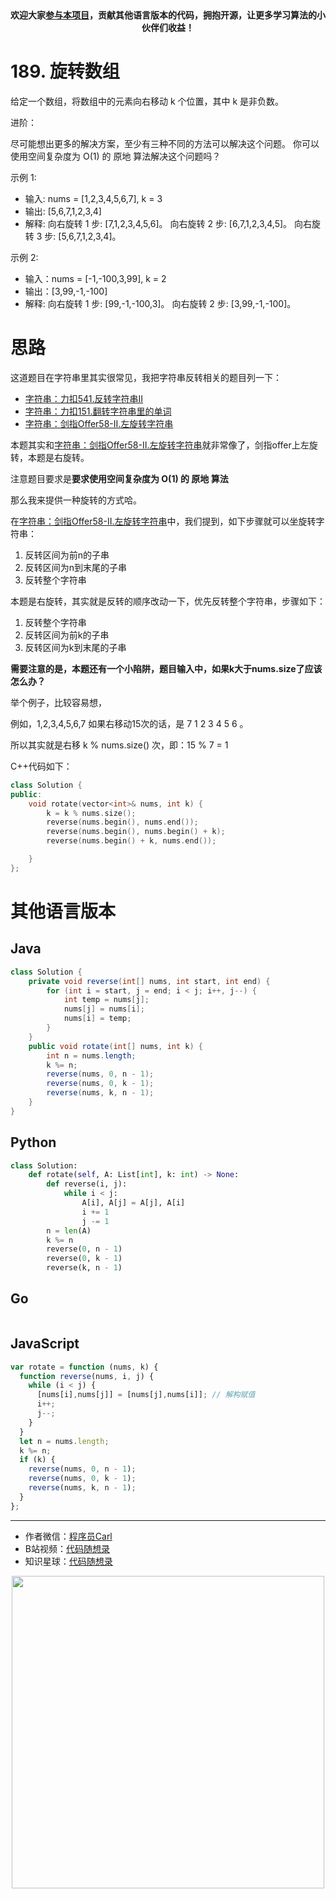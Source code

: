 <p align="center">
  <a href="https://mp.weixin.qq.com/s/RsdcQ9umo09R6cfnwXZlrQ"><img src="https://img.shields.io/badge/PDF下载-代码随想录-blueviolet" alt=""></a>
  <a href="https://mp.weixin.qq.com/s/b66DFkOp8OOxdZC_xLZxfw"><img src="https://img.shields.io/badge/刷题-微信群-green" alt=""></a>
  <a href="https://space.bilibili.com/525438321"><img src="https://img.shields.io/badge/B站-代码随想录-orange" alt=""></a>
  <a href="https://mp.weixin.qq.com/s/QVF6upVMSbgvZy8lHZS3CQ"><img src="https://img.shields.io/badge/知识星球-代码随想录-blue" alt=""></a>
</p>
<p align="center"><strong>欢迎大家<a href="https://mp.weixin.qq.com/s/tqCxrMEU-ajQumL1i8im9A">参与本项目</a>，贡献其他语言版本的代码，拥抱开源，让更多学习算法的小伙伴们收益！</strong></p>


# 189. 旋转数组

给定一个数组，将数组中的元素向右移动 k 个位置，其中 k 是非负数。

进阶：

尽可能想出更多的解决方案，至少有三种不同的方法可以解决这个问题。
你可以使用空间复杂度为 O(1) 的 原地 算法解决这个问题吗？

示例 1:

* 输入: nums = [1,2,3,4,5,6,7], k = 3
* 输出: [5,6,7,1,2,3,4]
* 解释:
向右旋转 1 步: [7,1,2,3,4,5,6]。
向右旋转 2 步: [6,7,1,2,3,4,5]。
向右旋转 3 步: [5,6,7,1,2,3,4]。

示例 2:
* 输入：nums = [-1,-100,3,99], k = 2
* 输出：[3,99,-1,-100]
* 解释:
向右旋转 1 步: [99,-1,-100,3]。
向右旋转 2 步: [3,99,-1,-100]。


# 思路

这道题目在字符串里其实很常见，我把字符串反转相关的题目列一下：

* [字符串：力扣541.反转字符串II](https://programmercarl.com/0541.反转字符串II.html)
* [字符串：力扣151.翻转字符串里的单词](https://programmercarl.com/0151.翻转字符串里的单词.html)
* [字符串：剑指Offer58-II.左旋转字符串](https://programmercarl.com/剑指Offer58-II.左旋转字符串.html)

本题其实和[字符串：剑指Offer58-II.左旋转字符串](https://programmercarl.com/剑指Offer58-II.左旋转字符串.html)就非常像了，剑指offer上左旋转，本题是右旋转。

注意题目要求是**要求使用空间复杂度为 O(1) 的 原地 算法**

那么我来提供一种旋转的方式哈。

在[字符串：剑指Offer58-II.左旋转字符串](https://programmercarl.com/剑指Offer58-II.左旋转字符串.html)中，我们提到，如下步骤就可以坐旋转字符串：

1. 反转区间为前n的子串
2. 反转区间为n到末尾的子串
3. 反转整个字符串

本题是右旋转，其实就是反转的顺序改动一下，优先反转整个字符串，步骤如下：

1. 反转整个字符串
2. 反转区间为前k的子串
3. 反转区间为k到末尾的子串

**需要注意的是，本题还有一个小陷阱，题目输入中，如果k大于nums.size了应该怎么办？**

举个例子，比较容易想，

例如，1,2,3,4,5,6,7  如果右移动15次的话，是 7 1 2 3 4 5 6  。

所以其实就是右移 k % nums.size() 次，即：15 % 7 = 1

C++代码如下：

```CPP
class Solution {
public:
    void rotate(vector<int>& nums, int k) {
        k = k % nums.size();
        reverse(nums.begin(), nums.end());
        reverse(nums.begin(), nums.begin() + k);
        reverse(nums.begin() + k, nums.end());

    }
};
```


# 其他语言版本

## Java

```java
class Solution {
    private void reverse(int[] nums, int start, int end) {
        for (int i = start, j = end; i < j; i++, j--) {
            int temp = nums[j];
            nums[j] = nums[i];
            nums[i] = temp;
        }
    }
    public void rotate(int[] nums, int k) {
        int n = nums.length;
        k %= n;
        reverse(nums, 0, n - 1);
        reverse(nums, 0, k - 1);
        reverse(nums, k, n - 1);
    }
}
```

## Python

```python
class Solution:
    def rotate(self, A: List[int], k: int) -> None:
        def reverse(i, j):
            while i < j:
                A[i], A[j] = A[j], A[i]
                i += 1
                j -= 1
        n = len(A)
        k %= n
        reverse(0, n - 1)
        reverse(0, k - 1)
        reverse(k, n - 1)
```

## Go

```go
```

## JavaScript

```js
var rotate = function (nums, k) {
  function reverse(nums, i, j) {
    while (i < j) {
      [nums[i],nums[j]] = [nums[j],nums[i]]; // 解构赋值
      i++;
      j--;
    }
  }
  let n = nums.length;
  k %= n;
  if (k) {
    reverse(nums, 0, n - 1);
    reverse(nums, 0, k - 1);
    reverse(nums, k, n - 1);
  }
};
```



-----------------------
* 作者微信：[程序员Carl](https://mp.weixin.qq.com/s/b66DFkOp8OOxdZC_xLZxfw)
* B站视频：[代码随想录](https://space.bilibili.com/525438321)
* 知识星球：[代码随想录](https://mp.weixin.qq.com/s/QVF6upVMSbgvZy8lHZS3CQ)
<div align="center"><img src=https://code-thinking.cdn.bcebos.com/pics/01二维码一.jpg width=500> </img></div>
